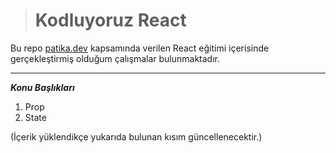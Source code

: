 ># Kodluyoruz React
Bu repo [patika.dev](https://www.patika.dev) kapsamında verilen React eğitimi içerisinde gerçekleştirmiş olduğum çalışmalar bulunmaktadır.

---
***Konu Başlıkları***
1. Prop
2. State

(İçerik yüklendikçe yukarıda bulunan kısım güncellenecektir.)

